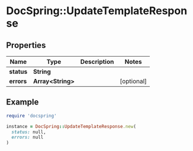 # DocSpring::UpdateTemplateResponse

## Properties

| Name | Type | Description | Notes |
| ---- | ---- | ----------- | ----- |
| **status** | **String** |  |  |
| **errors** | **Array&lt;String&gt;** |  | [optional] |

## Example

```ruby
require 'docspring'

instance = DocSpring::UpdateTemplateResponse.new(
  status: null,
  errors: null
)
```

